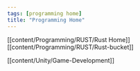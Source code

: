 ```yaml
---
tags: [programming home]
title: "Programming Home"
---
```


[[content/Programming/RUST/Rust Home]]
[[content/Programming/RUST/Rust-bucket]]

[[content/Unity/Game-Development]]
